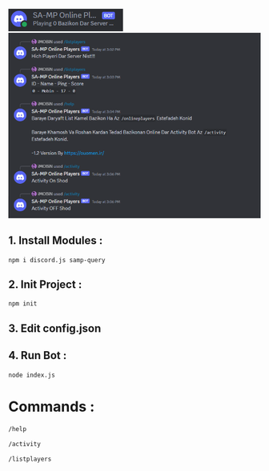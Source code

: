 ![اسکرین شات - ScreenShot](https://github.com/MOBiNoUo/SAMP-DiscordBot/blob/main/screenshot/SCREENSHOT.png)
![دستورات - Commands](https://github.com/MOBiNoUo/SAMP-DiscordBot/blob/main/screenshot/COMMANDS.png)
## 1. Install Modules :
```nodejs
npm i discord.js samp-query
```
## 2. Init Project : 
```nodejs
npm init
```
## 3. Edit config.json 
## 4. Run Bot : 
```nodejs
node index.js
```
# Commands : 
```nodejs
/help
```
```nodejs
/activity
```
```nodejs
/listplayers
```
